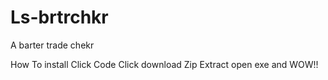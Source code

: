 # Ls-brtrchkr
A barter trade chekr

How To install
Click Code
Click download Zip
Extract
open exe and WOW!!
